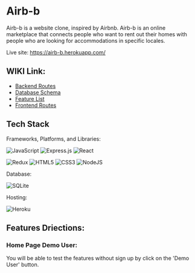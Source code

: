 # Airb-b
Airb-b is a website clone, inspired by Airbnb. Airb-b is an online marketplace that connects people who want to rent out their homes with people who are looking for accommodations in specific locales.

Live site: https://airb-b.herokuapp.com/

## WIKI Link:
* [Backend Routes](https://github.com/Alicenanguo/Airb-b/wiki/Backend-Routes)
* [Database Schema](https://github.com/Alicenanguo/Airb-b/wiki/Database-Schema)
* [Feature List](https://github.com/Alicenanguo/Airb-b/wiki/Feature-List)
* [Frontend Routes](https://github.com/Alicenanguo/Airb-b/wiki/Frontend-Routes)

## Tech Stack
Frameworks, Platforms, and Libraries:

![JavaScript](https://img.shields.io/badge/javascript-%23323330.svg?style=for-the-badge&logo=javascript&logoColor=%23F7DF1E) ![Express.js](https://img.shields.io/badge/express.js-%23404d59.svg?style=for-the-badge&logo=express&logoColor=%2361DAFB) ![React](https://img.shields.io/badge/react-%2320232a.svg?style=for-the-badge&logo=react&logoColor=%2361DAFB)

![Redux](https://img.shields.io/badge/redux-%23593d88.svg?style=for-the-badge&logo=redux&logoColor=white) ![HTML5](https://img.shields.io/badge/html5-%23E34F26.svg?style=for-the-badge&logo=html5&logoColor=white) ![CSS3](https://img.shields.io/badge/css3-%231572B6.svg?style=for-the-badge&logo=css3&logoColor=white) ![NodeJS](https://img.shields.io/badge/node.js-6DA55F?style=for-the-badge&logo=node.js&logoColor=white)

Database:

![SQLite](https://img.shields.io/badge/sqlite-%2307405e.svg?style=for-the-badge&logo=sqlite&logoColor=white)

Hosting:

![Heroku](https://img.shields.io/badge/heroku-%23430098.svg?style=for-the-badge&logo=heroku&logoColor=white)

## Features Driections:

### Home Page Demo User:
You will be able to test the features without sign up by click on the 'Demo User' button.

